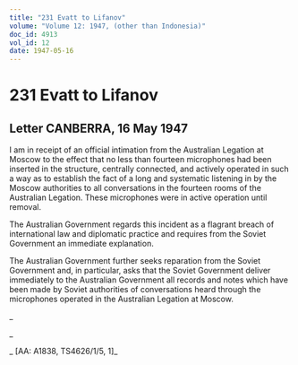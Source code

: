 ```yaml
---
title: "231 Evatt to Lifanov"
volume: "Volume 12: 1947, (other than Indonesia)"
doc_id: 4913
vol_id: 12
date: 1947-05-16
---
```


# 231 Evatt to Lifanov

## Letter CANBERRA, 16 May 1947

I am in receipt of an official intimation from the Australian Legation at Moscow to the effect that no less than fourteen microphones had been inserted in the structure, centrally connected, and actively operated in such a way as to establish the fact of a long and systematic listening in by the Moscow authorities to all conversations in the fourteen rooms of the Australian Legation. These microphones were in active operation until removal.

The Australian Government regards this incident as a flagrant breach of international law and diplomatic practice and requires from the Soviet Government an immediate explanation.

The Australian Government further seeks reparation from the Soviet Government and, in particular, asks that the Soviet Government deliver immediately to the Australian Government all records and notes which have been made by Soviet authorities of conversations heard through the microphones operated in the Australian Legation at Moscow.

_

_

_ [AA: A1838, TS4626/1/5, 1]_
